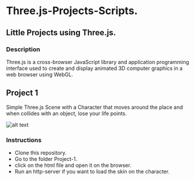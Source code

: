 # Three.js-Projects-Scripts.


## Little Projects using Three.js.

### Description

Three.js is a cross-browser JavaScript library and application programming interface used to create and display animated 3D computer graphics in a web browser using WebGL. 

## Project 1

Simple Three.js Scene with a Character that moves around the place and when collides with an object, lose your life points.

![alt text](https://github.com/Sancho777/ThreeJS_Projects/Project-1/[main]/character_scene.png?raw=true)

### Instructions

- Clone this repository.
- Go to the folder Project-1.
- click on the html file and open it on the browser.
- Run an http-server if you want to load the skin on the character.

